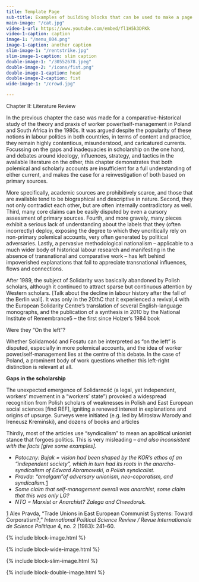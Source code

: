 ```yaml
---
title: Template Page
sub-title: Examples of building blocks that can be used to make a page
main-image: "/cat.jpg"
video-1-url: https://www.youtube.com/embed/fl1H5k3DFKk
video-1-caption: caption
image-1: "/menu_004.png"
image-1-caption: another caption
slim-image-1: "/rentstrike.jpg"
slim-image-1-caption: slim caption
double-image-1: "/30552678.jpeg"
double-image-2: "/icons/fist.png"
double-image-1-caption: head
double-image-2-caption: fist
wide-image-1: "/crowd.jpg"

---
```

<div id="intro-paragraph" class="paragraph col-md-8 offset-md-2" markdown=1>

Chapter II: Literature Review

In the previous chapter the case was made for a comparative-historical study of the theory and praxis of worker power/self-management in Poland and South Africa in the 1980s. It was argued despite the popularity of these notions in labour politics in both countries, in terms of content and practice, they remain highly contentious, misunderstood, and caricatured currents. Focussing on the gaps and inadequacies in scholarship on the one hand, and debates around ideology, influences, strategy, and tactics in the available literature on the other, this chapter demonstrates that both polemical and scholarly accounts are insufficient for a full understanding of either current, and makes the case for a reinvestigation of both based on primary sources.

More specifically, academic sources are prohibitively scarce, and those that are available tend to be biographical and descriptive in nature. Second, they not only contradict each other, but are often internally contradictory as well. Third, many core claims can be easily disputed by even a cursory assessment of primary sources. Fourth, and more gravely, many pieces exhibit a serious lack of understanding about the labels that they (often incorrectly) deploy, exposing the degree to which they uncritically rely on non-primary polemical accounts, very often generated by political adversaries. Lastly, a pervasive methodological nationalism – applicable to a much wider body of historical labour research and manifesting in the absence of transnational and comparative work – has left behind impoverished explanations that fail to appreciate transnational influences, flows and connections.

</div>

<div class="normal-paragraph paragraph col-md-8 offset-md-2" markdown=1>

After 1989, the subject of Solidarity was basically abandoned by Polish scholars, although it continued to attract sparse but continuous attention by Western scholars. \[Talk about the decline in labour history after the fall of the Berlin wall\]. It was only in the 20thC that it experienced a revival,4 with the European Solidarity Centre’s translation of several English-language monographs, and the publication of a synthesis in 2010 by the National Institute of Remembrance5 – the first since Holzer’s 1984 book

Were they “On the left”?

Whether Solidarność and Fosatu can be interpreted as “on the left” is disputed, especially in more polemical accounts, and the idea of worker power/self-management lies at the centre of this debate. In the case of Poland, a prominent body of work questions whether this left-right distinction is relevant at all.

**Gaps in the scholarship**

The unexpected emergence of Solidarność (a legal, yet independent, workers’ movement in a “workers’ state”) provoked a widespread recognition from Polish scholars of weaknesses in Polish and East European social sciences \[find REF\], igniting a renewed interest in explanations and origins of upsurge. Surveys were initiated (e.g. led by Mirosław Marody and Ireneusz Kremiński), and dozens of books and articles

Thirdly, most of the articles use “syndicalism” to mean an apolitical unionist stance that forgoes politics. This is very misleading _– and also inconsistent with the facts \[give some examples\]._

* _Potoczny: Bujak = vision had been shaped by the KOR’s ethos of an “independent society”, which in turn had its roots in the anarcho-syndicalism of Edward Abramowski, a Polish syndicalist._
* _Pravda: “amalgam”of adversary unionism, neo-coporatism, and syndicalism._[1](#sdfootnote1sym)
* _Some claim that self-management overall was anarchist, some claim that this was only LG?_
* _NTO = Marxist or Anarchist? Zalega and Chwedoruk._

[1](#sdfootnote1anc) Alex Pravda, “Trade Unions in East European Communist Systems: Toward Corporatism?,” _International Political Science Review / Revue Internationale de Science Politique_ 4, no. 2 (1983): 241–60.

</div>

{% include block-image.html %}

{% include block-wide-image.html %}

{% include block-slim-image.html %}

{% include block-double-image.html %}